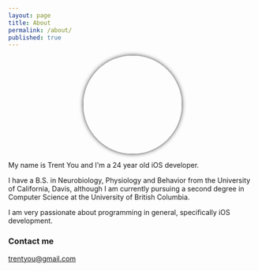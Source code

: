 ```yaml
---
layout: page
title: About
permalink: /about/
published: true
---
```




<div style="text-align:center">
<img src="http://trentyou.github.io/images/trentprofilepic.jpeg" style=" height:200px; width:200px; border-radius:250px; box-shadow: 0 0 8px rgba(0, 0, 0, .8); -webkit-box-shadow: 0 0 8px rgba(0, 0, 0, .8); -moz-box-shadow: 0 0 8px rgba(0, 0, 0, .8)">
</div>


My name is Trent You and I'm a 24 year old iOS developer.

I have a B.S. in Neurobiology, Physiology and Behavior from the University of California, Davis, although I am currently pursuing a second degree in Computer Science at the University of British Columbia. 

I am very passionate about programming in general, specifically iOS development. 


### Contact me

[trentyou@gmail.com](mailto:trentyou@gmail.com)
